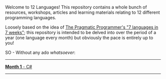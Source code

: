 Welcome to 12 Languages! This repository contains a whole bunch of resources, workshops, articles and learning materials relating to 12 different programming languages.  

Loosely based on the idea of [The Pragmatic Programmer's "7 languages in 7 weeks"](https://pragprog.com/book/btlang/seven-languages-in-seven-weeks); this repository is intended to be delved into over the period of a year (one language every month) but obviously the pace is entirely up to you!

SO - Without any ado _whatsoever_:

---

[__Month 1__ - C#](c-sharp/README.md)

---